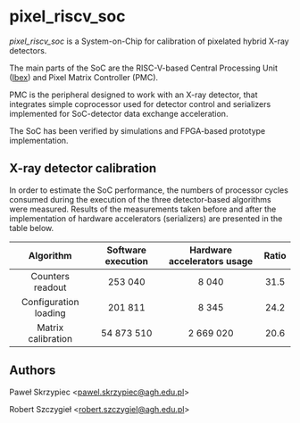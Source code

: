 # pixel_riscv_soc

_pixel\_riscv\_soc_ is a System-on-Chip for calibration of pixelated hybrid X-ray detectors.

The main parts of the SoC are the RISC-V-based Central Processing Unit
([Ibex](https://github.com/lowRISC/ibex)) and Pixel Matrix Controller (PMC).

PMC is the peripheral designed to work with an X-ray detector, that integrates simple coprocessor
used for detector control and serializers implemented for SoC-detector data exchange acceleration.

The SoC has been verified by simulations and FPGA-based prototype implementation.

## X-ray detector calibration
In order to estimate the SoC performance, the numbers of processor cycles consumed during the execution
of the three detector-based algorithms were measured. Results of the measurements taken before
and after the implementation of hardware accelerators (serializers) are presented in the table below.

| Algorithm             | Software execution | Hardware accelerators usage | Ratio |
|:---------------------:|:------------------:|:---------------------------:|:-----:|
| Counters readout      |            253 040 |                       8 040 |  31.5 |
| Configuration loading |            201 811 |                       8 345 |  24.2 |
| Matrix calibration    |         54 873 510 |                   2 669 020 |  20.6 |


## Authors

Paweł Skrzypiec <<pawel.skrzypiec@agh.edu.pl>>

Robert Szczygieł <<robert.szczygiel@agh.edu.pl>>

